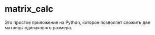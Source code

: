 # matrix_calc
Это простое приложение на Python, которое позволяет сложить две матрицы одинакового размера.
